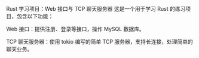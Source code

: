 Rust 学习项目：Web 接口与 TCP 聊天服务器
这是一个用于学习 Rust 的练习项目，包含以下功能：

Web 接口：提供注册、登录等接口，操作 MySQL 数据库。

TCP 聊天服务器：使用 tokio 编写的简单 TCP 服务器，支持长连接，处理简单的聊天业务。